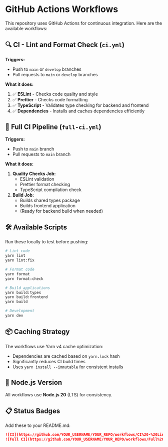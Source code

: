# GitHub Actions Workflows

This repository uses GitHub Actions for continuous integration. Here are the available workflows:

## 🔍 CI - Lint and Format Check (`ci.yml`)

**Triggers:**
- Push to `main` or `develop` branches
- Pull requests to `main` or `develop` branches

**What it does:**
1. ✅ **ESLint** - Checks code quality and style
2. ✅ **Prettier** - Checks code formatting
3. ✅ **TypeScript** - Validates type checking for backend and frontend
4. ✅ **Dependencies** - Installs and caches dependencies efficiently

## 🚀 Full CI Pipeline (`full-ci.yml`)

**Triggers:**
- Push to `main` branch
- Pull requests to `main` branch

**What it does:**
1. **Quality Checks Job:**
   - ESLint validation
   - Prettier format checking
   - TypeScript compilation check
2. **Build Job:**
   - Builds shared types package
   - Builds frontend application
   - (Ready for backend build when needed)

## 🛠️ Available Scripts

Run these locally to test before pushing:

```bash
# Lint code
yarn lint
yarn lint:fix

# Format code
yarn format
yarn format:check

# Build applications
yarn build:types
yarn build:frontend
yarn build

# Development
yarn dev
```

## 📦 Caching Strategy

The workflows use Yarn v4 cache optimization:
- Dependencies are cached based on `yarn.lock` hash
- Significantly reduces CI build times
- Uses `yarn install --immutable` for consistent installs

## 🔧 Node.js Version

All workflows use **Node.js 20** (LTS) for consistency.

## 📋 Status Badges

Add these to your README.md:

```markdown
![CI](https://github.com/YOUR_USERNAME/YOUR_REPO/workflows/CI%20-%20Lint%20and%20Format%20Check/badge.svg)
![Full CI](https://github.com/YOUR_USERNAME/YOUR_REPO/workflows/Full%20CI%20Pipeline/badge.svg)
```
